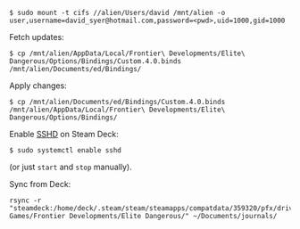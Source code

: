 ```
$ sudo mount -t cifs //alien/Users/david /mnt/alien -o user,username=david_syer@hotmail.com,password=<pwd>,uid=1000,gid=1000
```

Fetch updates:

```
$ cp /mnt/alien/AppData/Local/Frontier\ Developments/Elite\ Dangerous/Options/Bindings/Custom.4.0.binds /mnt/alien/Documents/ed/Bindings/
```

Apply changes:

```
$ cp /mnt/alien/Documents/ed/Bindings/Custom.4.0.binds /mnt/alien/AppData/Local/Frontier\ Developments/Elite\ Dangerous/Options/Bindings/
```

Enable [SSHD](https://shendrick.net/Gaming/2022/05/30/sshonsteamdeck.html) on Steam Deck:

```
$ sudo systemctl enable sshd
```

(or just `start` and `stop` manually).

Sync from Deck:

```
rsync -r "steamdeck:/home/deck/.steam/steam/steamapps/compatdata/359320/pfx/drive_c/users/steamuser/Saved Games/Frontier Developments/Elite Dangerous/" ~/Documents/journals/
```